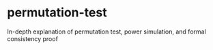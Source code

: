 # permutation-test
In-depth explanation of permutation test, power simulation, and formal consistency proof
